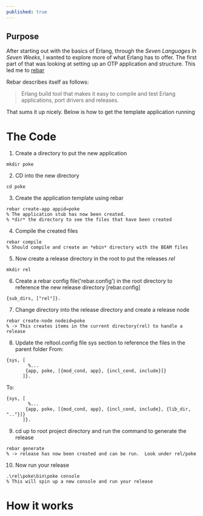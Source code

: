 ```yaml
---
published: true
---
```


## Purpose
After starting out with the basics of Erlang, through the *Seven Languages In Seven Weeks*, I wanted to explore more of what Erlang has to offer.  The first part of that was looking at setting up an OTP application and structure.  This led me to [rebar](https://github.com/rebar/)

Rebar describes itself as follows:
> Erlang build tool that makes it easy to compile and test Erlang applications, port drivers and releases.

That sums it up nicely.  Below is how to get the template application running

# The Code

1. Create a directory to put the new application

```
mkdir poke
```
2. CD into the new directory

```
cd poke
```
3. Create the application template using rebar

```
rebar create-app appid=poke
% The application stub has now been created. 
% *dir* the directory to see the files that have been created
```
4. Compile the created files

```
rebar compile
% Should compile and create an *ebin* directory with the BEAM files
```
5. Now create a release directory in the root to put the releases *rel*

```
mkdir rel
```
6. Create a rebar config file('rebar.config') in the root directory to reference the new release directory
[rebar.config]

```
{sub_dirs, ["rel"]}.
```
7. Change directory into the release directory and  create a release node 

```
rebar create-node nodeid=poke
% -> This creates items in the current directory(rel) to handle a release
```
8. Update the reltool.config file sys section to reference the files in the parent folder
From:

```
{sys, [
		%...
       {app, poke, [{mod_cond, app}, {incl_cond, include}]}
      ]}.
```
To:

```
{sys, [
		%...
       {app, poke, [{mod_cond, app}, {incl_cond, include}, {lib_dir, ".."}]}
      ]}.
```
9. cd up to root project directory and run the command to generate the release

```
rebar generate
% -> release has now been created and can be run.  Look under rel/poke
```
10. Now run your release

```
.\rel\poke\bin\poke console
% This will spin up a new console and run your release
```
# How it works

